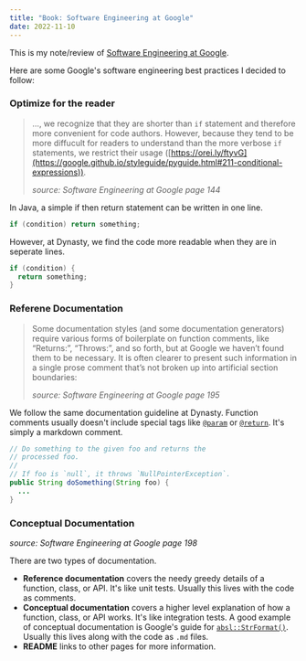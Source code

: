 ```yaml
---
title: "Book: Software Engineering at Google"
date: 2022-11-10
---
```


This is my note/review of [Software Engineering at Google](https://www.oreilly.com/library/view/software-engineering-at/9781492082781/).

Here are some Google's software engineering best practices I decided to follow:

### Optimize for the reader

> …, we recognize that they are shorter than `if` statement and therefore more convenient for code authors. However, because they tend to be more diffucult for readers to understand than the more verbose `if` statements, we restrict their usage ([https://orei.ly/ftyvG](https://google.github.io/styleguide/pyguide.html#211-conditional-expressions)).
>
> _source: Software Engineering at Google page 144_

In Java, a simple if then return statement can be written in one line.

```java
if (condition) return something;
```

However, at Dynasty, we find the code more readable when they are in seperate lines.

```java
if (condition) {
  return something;
}
```

### Referene Documentation

> Some documentation styles (and some documentation generators) require various forms of boilerplate on function comments, like “Returns:”, “Throws:”, and so forth, but at Google we haven’t found them to be necessary. It is often clearer to present such information in a single prose comment that’s not broken up into artificial section boundaries:
>
> _source: Software Engineering at Google page 195_

We follow the same documentation guideline at Dynasty. Function comments usually doesn't include special tags like [`@param`](https://docs.oracle.com/javase/7/docs/technotes/tools/windows/javadoc.html#param) or [`@return`](https://docs.oracle.com/javase/7/docs/technotes/tools/windows/javadoc.html#return). It's simply a markdown comment.

```java
// Do something to the given foo and returns the 
// processed foo.
// 
// If foo is `null`, it throws `NullPointerException`. 
public String doSomething(String foo) {
  ...
}
```

### Conceptual Documentation

_source: Software Engineering at Google page 198_

There are two types of documentation.

- **Reference documentation** covers the needy greedy details of a function, class, or API. It's like unit tests. Usually this lives with the code as comments.
- **Conceptual documentation** covers a higher level explanation of how a function, class, or API works. It's like integration tests. A good example of conceptual documentation is Google's guide for [`absl::StrFormat()`](https://abseil.io/docs/cpp/guides/format#abslstrformat). Usually this lives along with the code as `.md` files.
- **README** links to other pages for more information.
